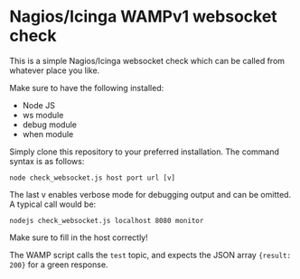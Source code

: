 # Nagios/Icinga WAMPv1 websocket check

This is a simple Nagios/Icinga websocket check which can be called from whatever place you like. 

Make sure to have the following installed:

* Node JS
* ws module
* debug module
* when module

Simply clone this repository to your preferred installation. The command syntax is as follows:

```
node check_websocket.js host port url [v]
```

The last v enables verbose mode for debugging output and can be omitted. A typical call would be:

```
nodejs check_websocket.js localhost 8080 monitor
```

Make sure to fill in the host correctly!

The WAMP script calls the `test` topic, and expects the JSON array `{result: 200}` for a green response.
